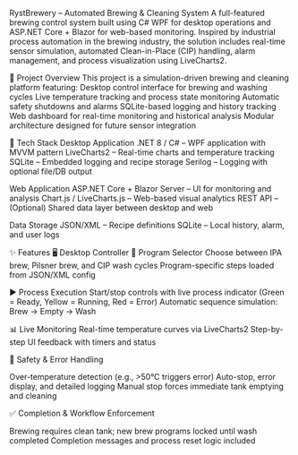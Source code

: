RystBrewery – Automated Brewing & Cleaning System
A full-featured brewing control system built using C# WPF for desktop operations and ASP.NET Core + Blazor for web-based monitoring. Inspired by industrial process automation in the brewing industry, the solution includes real-time sensor simulation, automated Clean-in-Place (CIP) handling, alarm management, and process visualization using LiveCharts2.

📌 Project Overview
This project is a simulation-driven brewing and cleaning platform featuring:
Desktop control interface for brewing and washing cycles
Live temperature tracking and process state monitoring
Automatic safety shutdowns and alarms
SQLite-based logging and history tracking
Web dashboard for real-time monitoring and historical analysis
Modular architecture designed for future sensor integration

🚀 Tech Stack
Desktop Application
.NET 8 / C# – WPF application with MVVM pattern
LiveCharts2 – Real-time charts and temperature tracking
SQLite – Embedded logging and recipe storage
Serilog – Logging with optional file/DB output

Web Application
ASP.NET Core + Blazor Server – UI for monitoring and analysis
Chart.js / LiveCharts.js – Web-based visual analytics
REST API – (Optional) Shared data layer between desktop and web

Data Storage
JSON/XML – Recipe definitions
SQLite – Local history, alarm, and user logs

✨ Features
🖥️ Desktop Controller
🔘 Program Selector
Choose between IPA brew, Pilsner brew, and CIP wash cycles
Program-specific steps loaded from JSON/XML config

▶️ Process Execution
Start/stop controls with live process indicator (Green = Ready, Yellow = Running, Red = Error)
Automatic sequence simulation: Brew → Empty → Wash

📊 Live Monitoring
Real-time temperature curves via LiveCharts2
Step-by-step UI feedback with timers and status

🚨 Safety & Error Handling

Over-temperature detection (e.g., >50°C triggers error)
Auto-stop, error display, and detailed logging
Manual stop forces immediate tank emptying and cleaning

✅ Completion & Workflow Enforcement

Brewing requires clean tank; new brew programs locked until wash completed
Completion messages and process reset logic included
